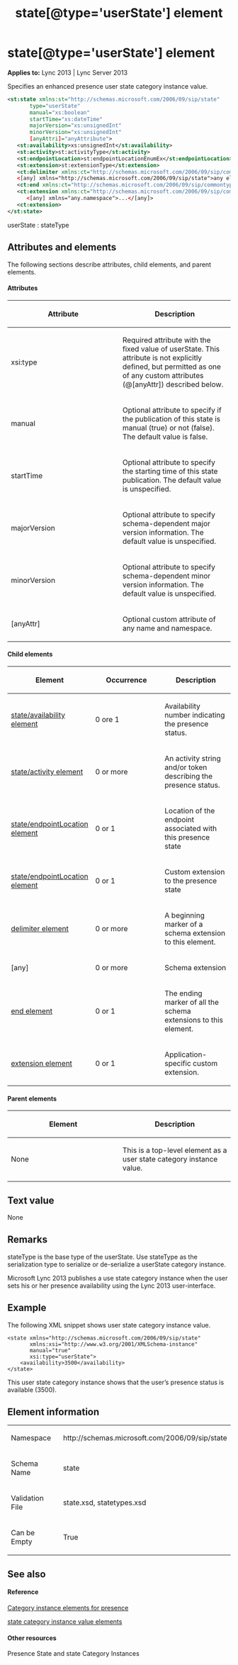 ﻿---
title: state[@type='userState'] element
TOCTitle: state[@type='userState'] element
ms:assetid: f2f8dce0-3d18-4ebe-b60a-5deb70be81d1
ms:mtpsurl: https://msdn.microsoft.com/en-us/library/Dn454805(v=office.15)
ms:contentKeyID: 57093905
ms.date: 07/24/2014
mtps_version: v=office.15
dev_langs:
- xml
---

# state\[\@type='userState'\] element


**Applies to:** Lync 2013 | Lync Server 2013

Specifies an enhanced presence user state category instance value.

```xml
<st:state xmlns:st="http://schemas.microsoft.com/2006/09/sip/state" 
       type="userState"
       manual="xs:boolean" 
       startTime="xs:dateTime" 
       majorVersion="xs:unsignedInt" 
       minorVersion="xs:unsignedInt"
       [anyAttri]="anyAttribute">
   <st:availability>xs:unsignedInt</st:availability>
   <st:activity>st:activityType</st:activity>
   <st:endpointLocation>st:endpointLocationEnumEx</st:endpointLocation>
   <st:extension>st:extensionType</st:extension>
   <ct:delimiter xmlns:ct="http://schemas.microsoft.com/2006/09/sip/commontypes" />
   <[any] xmlns="http://schemas.microsoft.com/2006/09/sip/state">any element</[any]>
   <ct:end xmlns:ct="http://schemas.microsoft.com/2006/09/sip/commontypes" />
   <ct:extension xmlns:ct="http://schemas.microsoft.com/2006/09/sip/commontypes" >
      <[any] xmlns="any.namespace">...</[any]>
   <ct:extension>
</st:state>
```

userState : stateType

## Attributes and elements

The following sections describe attributes, child elements, and parent elements.

#### Attributes

<table>
<colgroup>
<col style="width: 50%" />
<col style="width: 50%" />
</colgroup>
<thead>
<tr class="header">
<th><p>Attribute</p></th>
<th><p>Description</p></th>
</tr>
</thead>
<tbody>
<tr class="odd">
<td><p>xsi:type</p></td>
<td><p>Required attribute with the fixed value of userState. This attribute is not explicitly defined, but permitted as one of any custom attributes (@[anyAttr]) described below.</p></td>
</tr>
<tr class="even">
<td><p>manual</p></td>
<td><p>Optional attribute to specify if the publication of this state is manual (true) or not (false). The default value is false.</p></td>
</tr>
<tr class="odd">
<td><p>startTime</p></td>
<td><p>Optional attribute to specify the starting time of this state publication. The default value is unspecified.</p></td>
</tr>
<tr class="even">
<td><p>majorVersion</p></td>
<td><p>Optional attribute to specify schema-dependent major version information. The default value is unspecified.</p></td>
</tr>
<tr class="odd">
<td><p>minorVersion</p></td>
<td><p>Optional attribute to specify schema-dependent minor version information. The default value is unspecified.</p></td>
</tr>
<tr class="even">
<td><p>[anyAttr]</p></td>
<td><p>Optional custom attribute of any name and namespace.</p></td>
</tr>
</tbody>
</table>


#### Child elements

<table>
<colgroup>
<col style="width: 33%" />
<col style="width: 33%" />
<col style="width: 33%" />
</colgroup>
<thead>
<tr class="header">
<th><p>Element</p></th>
<th><p>Occurrence</p></th>
<th><p>Description</p></th>
</tr>
</thead>
<tbody>
<tr class="odd">
<td><p><a href="state-availability-element.md">state/availability element</a></p></td>
<td><p>0 ore 1</p></td>
<td><p>Availability number indicating the presence status.</p></td>
</tr>
<tr class="even">
<td><p><a href="state-activity-element.md">state/activity element</a></p></td>
<td><p>0 or more</p></td>
<td><p>An activity string and/or token describing the presence status.</p></td>
</tr>
<tr class="odd">
<td><p><a href="state-endpointlocation-element.md">state/endpointLocation element</a></p></td>
<td><p>0 or 1</p></td>
<td><p>Location of the endpoint associated with this presence state</p></td>
</tr>
<tr class="even">
<td><p><a href="state-endpointlocation-element.md">state/endpointLocation element</a></p></td>
<td><p>0 or 1</p></td>
<td><p>Custom extension to the presence state</p></td>
</tr>
<tr class="odd">
<td><p><a href="delimiter-element.md">delimiter element</a></p></td>
<td><p>0 or more</p></td>
<td><p>A beginning marker of a schema extension to this element.</p></td>
</tr>
<tr class="even">
<td><p>[any]</p></td>
<td><p>0 or more</p></td>
<td><p>Schema extension</p></td>
</tr>
<tr class="odd">
<td><p><a href="end-element.md">end element</a></p></td>
<td><p>0 or 1</p></td>
<td><p>The ending marker of all the schema extensions to this element.</p></td>
</tr>
<tr class="even">
<td><p><a href="extension-element.md">extension element</a></p></td>
<td><p>0 or 1</p></td>
<td><p>Application-specific custom extension.</p></td>
</tr>
</tbody>
</table>


#### Parent elements

<table>
<colgroup>
<col style="width: 50%" />
<col style="width: 50%" />
</colgroup>
<thead>
<tr class="header">
<th><p>Element</p></th>
<th><p>Description</p></th>
</tr>
</thead>
<tbody>
<tr class="odd">
<td><p>None</p></td>
<td><p>This is a top-level element as a user state category instance value.</p></td>
</tr>
</tbody>
</table>


## Text value

None

## Remarks

stateType is the base type of the userState. Use stateType as the serialization type to serialize or de-serialize a userState category instance.

Microsoft Lync 2013 publishes a use state category instance when the user sets his or her presence availability using the Lync 2013 user-interface.

## Example

The following XML snippet shows user state category instance value.

    <state xmlns="http://schemas.microsoft.com/2006/09/sip/state" 
           xmlns:xsi="http://www.w3.org/2001/XMLSchema-instance" 
           manual="true" 
           xsi:type="userState">
        <availability>3500</availability>
    </state>

This user state category instance shows that the user’s presence status is available (3500).

## Element information

<table>
<colgroup>
<col style="width: 50%" />
<col style="width: 50%" />
</colgroup>
<tbody>
<tr class="odd">
<td><p>Namespace</p></td>
<td><p>http://schemas.microsoft.com/2006/09/sip/state</p></td>
</tr>
<tr class="even">
<td><p>Schema Name</p></td>
<td><p>state</p></td>
</tr>
<tr class="odd">
<td><p>Validation File</p></td>
<td><p>state.xsd, statetypes.xsd</p></td>
</tr>
<tr class="even">
<td><p>Can be Empty</p></td>
<td><p>True</p></td>
</tr>
</tbody>
</table>


## See also

#### Reference

[Category instance elements for presence](category-instance-elements-for-presence.md)

[state category instance value elements](state-category-instance-value-elements.md)

#### Other resources

Presence State and state Category Instances

